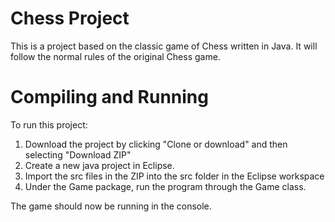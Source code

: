 # Chess Project
This is a project based on the classic game of Chess written in Java. It will follow the normal rules of the original Chess game. 
# Compiling and Running
To run this project:
1. Download the project by clicking "Clone or download" and then selecting "Download ZIP"
2. Create a new java project in Eclipse.
3. Import the src files in the ZIP into the src folder in the Eclipse workspace
4. Under the Game package, run the program through the Game class.

The game should now be running in the console. 

